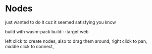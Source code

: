 # Nodes 

just wanted to do it cuz it seemed satisfying you know

build with wasm-pack build --target web

left click to create nodes, also to drag them around, right click to pan, middle click to connect, 
